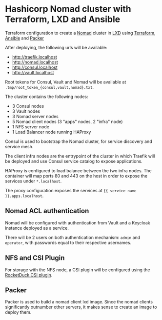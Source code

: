 # Hashicorp Nomad cluster with Terraform, LXD and Ansible

Terraform configuration to create a [Nomad](https://www.nomadproject.io) cluster
in [LXD](https://linuxcontainers.org/#LXD) using [Terraform](https://www.terraform.io),
[Ansible](https://www.ansible.com/) and [Packer](https://www.packer.io/)

After deploying, the following urls will be available:

- http://traefik.localhost
- http://nomad.localhost
- http://consul.localhost
- http://vault.localhost

Root tokens for Consul, Vault and Nomad will be available at `.tmp/root_token_{consul,vault,nomad}.txt`.

The cluster contains the following nodes:

- 3 Consul nodes
- 3 Vault nodes
- 3 Nomad server nodes
- 5 Nomad client nodes (3 "apps" nodes, 2 "infra" node)
- 1 NFS server node
- 1 Load Balancer node running HAProxy

Consul is used to bootstrap the Nomad cluster, for service discovery and service mesh.

The client infra nodes are the entrypoint of the cluster in which Traefik will be deployed
and use Consul service catalog to expose applications.

HAProxy is configured to load balance between the two infra nodes. The container will map
ports 80 and 443 on the host in order to expose the services under `*.localhost`.

The proxy configuration exposes the services at `{{ service name }}.apps.localhost`.

## Nomad ACL authentication

Nomad will be configured with authentication from Vault and a Keycloak instance deployed as a service.

There will be 2 users on both authentication mechanism: `admin` and `operator`,
with passwords equal to their respective usernames.

## NFS and CSI Plugin

For storage with the NFS node, a CSI plugin will be configured using the [RocketDuck CSI plugin](https://gitlab.com/rocketduck/csi-plugin-nfs).

## Packer

Packer is used to build a nomad client lxd image. Since the nomad clients significantly
outnumber other servers, it makes sense to create an image to deploy them.
